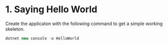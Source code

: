 # 1. Saying Hello World

Create the applicaton with the following command to get a simple working skeleton.

```c#
dotnet new console -o HelloWorld
```
